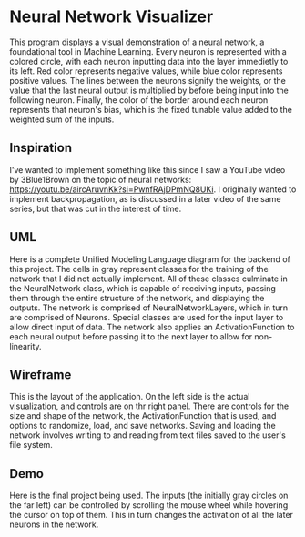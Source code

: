
# Neural Network Visualizer

This program displays a visual demonstration of a neural network, a foundational tool in Machine Learning. Every neuron is represented with a colored circle, with each neuron inputting data into the layer immedietly to its left. Red color represents negative values, while blue color represents positive values. The lines between the neurons signify the weights, or the value that the last neural output is multiplied by before being input into the following neuron. Finally, the color of the border around each neuron represents that neuron's bias, which is the fixed tunable value added to the weighted sum of the inputs.


## Inspiration
I've wanted to implement something like this since I saw a YouTube video by 3Blue1Brown on the topic of neural networks: https://youtu.be/aircAruvnKk?si=PwnfRAjDPmNQ8UKi. I originally wanted to implement backpropagation, as is discussed in a later video of the same series, but that was cut in the interest of time.
## UML
 
Here is a complete Unified Modeling Language diagram for the backend of this project. The cells in gray represent classes for the training of the network that I did not actually implement. All of these classes culminate in the NeuralNetwork class, which is capable of receiving inputs, passing them through the entire structure of the network, and displaying the outputs. The network is comprised of NeuralNetworkLayers, which in turn are comprised of Neurons. Special classes are used for the input layer to allow direct input of data. The network also applies an ActivationFunction to each neural output before passing it to the next layer to allow for non-linearity.

## Wireframe
 
This is the layout of the application. On the left side is the actual visualization, and controls are on thr right panel. There are controls for the size and shape of the network, the ActivationFunction that is used, and options to randomize, load, and save networks. Saving and loading the network involves writing to and reading from text files saved to the user's file system. 

## Demo
 
Here is the final project being used. The inputs (the initially gray circles on the far left) can be controlled by scrolling the mouse wheel while hovering the cursor on top of them. This in turn changes the activation of all the later neurons in the network.
